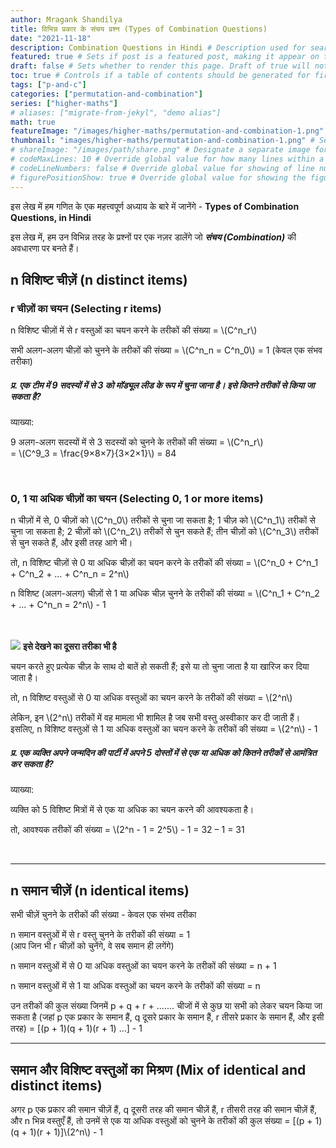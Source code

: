 ```yaml
---
author: Mragank Shandilya
title: विभिन्न प्रकार के संचय प्रश्न (Types of Combination Questions)
date: "2021-11-18"
description: Combination Questions in Hindi # Description used for search engine.
featured: true # Sets if post is a featured post, making it appear on the sidebar. A featured post won't be listed on the sidebar if it's the current page
draft: false # Sets whether to render this page. Draft of true will not be rendered.
toc: true # Controls if a table of contents should be generated for first-level links automatically.
tags: ["p-and-c"]
categories: ["permutation-and-combination"]
series: ["higher-maths"]
# aliases: ["migrate-from-jekyl", "demo alias"]
math: true
featureImage: "/images/higher-maths/permutation-and-combination-1.png" # Sets featured image on blog post.
thumbnail: "images/higher-maths/permutation-and-combination-1.png" # Sets thumbnail image appearing inside card on homepage. I will keep it the same as featureImage.
# shareImage: "/images/path/share.png" # Designate a separate image for social media sharing.
# codeMaxLines: 10 # Override global value for how many lines within a code block before auto-collapsing.
# codeLineNumbers: false # Override global value for showing of line numbers within code block.
# figurePositionShow: true # Override global value for showing the figure label.
---
```


इस लेख में हम गणित के एक महत्त्वपूर्ण अध्याय के बारे में जानेंगे - <strong>Types of Combination Questions, in Hindi</strong> 

इस लेख में, हम उन विभिन्न तरह के प्रश्नों पर एक नज़र डालेंगे जो ***संचय (Combination)*** की अवधारणा पर बनते हैं।

## n विशिष्ट चीज़ें (n distinct items)

### r चीज़ों का चयन (Selecting r items)

<p>n विशिष्ट चीज़ों में से r वस्तुओं का चयन करने के तरीकों की संख्या = \(C^n_r\)</p>

<p>सभी अलग-अलग चीज़ों को चुनने के तरीकों की संख्या = \(C^n_n = C^n_0\) = 1 (केवल एक संभव तरीका)</p>

##### प्र. एक टीम में 9 सदस्यों में से 3 को मॉड्यूल लीड के रूप में चुना जाना है। इसे कितने तरीकों से किया जा सकता है?

व्याख्या:<br>
<div class="Exp">
<p>
9 अलग-अलग सदस्यों में से 3 सदस्यों को चुनने के तरीकों की संख्या = \(C^n_r\) <br>
= \(C^9_3 = \frac{9×8×7}{3×2×1}\) = 84
</p>
</div> <br>

### 0, 1 या अधिक चीज़ों का चयन (Selecting 0, 1 or more items)

<p>
n चीज़ों में से, 0 चीज़ों को \(C^n_0\) तरीकों से चुना जा सकता है; 1 चीज़ को \(C^n_1\) तरीकों से चुना जा सकता है; 2 चीज़ों को \(C^n_2\) तरीकों से चुन सकते हैं; तीन चीज़ों को \(C^n_3\) तरीकों से चुन सकते हैं, और इसी तरह आगे भी।
</p>

<p>तो, n विशिष्ट चीज़ों से 0 या अधिक चीज़ों का चयन करने के तरीकों की संख्या = \(C^n_0 + C^n_1 + C^n_2 + … + C^n_n = 2^n\) </p> 

<p>n विशिष्ट (अलग-अलग) चीज़ों से 1 या अधिक चीज़ चुनने के तरीकों की संख्या = \(C^n_1 + C^n_2 + … + C^n_n = 2^n\) - 1 </p>    <br><br>

<div class="toc-mak">
  <img src="../../../images/pencil.png">
  <b>इसे देखने का दूसरा तरीका भी है</b><br>

चयन करते हुए प्रत्येक चीज़ के साथ दो बातें हो सकती हैं; इसे या तो चुना जाता है या खारिज कर दिया जाता है।

<p>तो, n विशिष्ट वस्तुओं से 0 या अधिक वस्तुओं का चयन करने के तरीकों की संख्या = \(2^n\)</p>

<p>लेकिन, इन \(2^n\) तरीकों में वह मामला भी शामिल है जब सभी वस्तु अस्वीकार कर दी जाती हैं।
इसलिए, n विशिष्ट वस्तुओं से 1 या अधिक वस्तुओं का चयन करने के तरीकों की संख्या = \(2^n\) - 1</p>
</div>

##### प्र. एक व्यक्ति अपने जन्मदिन की पार्टी में अपने 5 दोस्तों में से एक या अधिक को कितने तरीकों से आमंत्रित कर सकता है?

व्याख्या:<br>
<div class="Exp">
व्यक्ति को 5 विशिष्ट मित्रों में से एक या अधिक का चयन करने की आवश्यकता है। <br>
<p>तो, आवश्यक तरीकों की संख्या = \(2^n - 1 = 2^5\) - 1 = 32 – 1 = 31</p>
</div> <br>

<hr>

## n समान चीज़ें (n identical items)

सभी चीज़ें चुनने के तरीकों की संख्या - केवल एक संभव तरीका

n समान वस्तुओं में से r वस्तु चुनने के तरीकों की संख्या = 1 <br>
(आप जिन भी r चीज़ों को चुनेंगे, वे सब समान ही लगेंगे)

n समान वस्तुओं में से 0 या अधिक वस्तुओं का चयन करने के तरीकों की संख्या = n + 1

n समान वस्तुओं में से 1 या अधिक वस्तुओं का चयन करने के तरीकों की संख्या = n

उन तरीकों की कुल संख्या जिनमें p + q + r + ....... चीजों में से कुछ या सभी को लेकर चयन किया जा सकता है (जहां p एक प्रकार के समान हैं, q दूसरे प्रकार के समान हैं, r तीसरे प्रकार के समान हैं, और इसी तरह) = [(p + 1)(q + 1)(r + 1) ...] - 1

<hr>

## समान और विशिष्ट वस्तुओं का मिश्रण (Mix of identical and distinct items)

<p>अगर p एक प्रकार की समान चीज़ें हैं, q दूसरी तरह की समान चीज़ें हैं, r तीसरी तरह की समान चीज़ें हैं, और n भिन्न वस्तुएँ हैं, तो उनमें से एक या अधिक वस्तुओं को चुनने के तरीकों की कुल संख्या = [(p + 1)(q + 1)(r + 1)]\(2^n\) - 1 </p>

